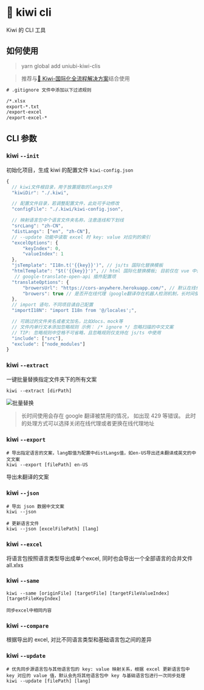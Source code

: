 # 🐤 kiwi cli

Kiwi 的 CLI 工具

## 如何使用

> yarn global add uniubi-kiwi-clis



> 推荐与[🐤 Kiwi-国际化全流程解决方案](https://github.com/alibaba/kiwi)结合使用

```txt
# .gitignore 文件中添加以下过滤规则

/*.xlsx
export-*.txt
/export-excel
/export-excel-*

```

## CLI 参数

### kiwi `--init`

初始化项目，生成 kiwi 的配置文件 `kiwi-config.json`

```js
{
  // kiwi文件根目录，用于放置提取的langs文件
  "kiwiDir": "./.kiwi",

  // 配置文件目录，若调整配置文件，此处可手动修改
  "configFile": "./.kiwi/kiwi-config.json",

  // 映射语言包中个语言文件夹名称，注意连线和下划线
  "srcLang": "zh-CN",
  "distLangs": ["en", "zh-CN"],
  // --update 功能中读取 excel 时 key: value 对应列的索引
  "excelOptions": {
      "keyIndex": 0,
      "valueIndex": 1
  },
  "jsTemplate": "I18n.t('{{key}}')", // js/ts 国际化替换模板
  "htmlTemplate": "$t('{{key}}')", // html 国际化替换模板; 目前仅在 vue 中使用
   // google-translate-open-api 插件配置项
  "translateOptions": {
      "browersUrl": "https://cors-anywhere.herokuapp.com/", // 默认在线代理地址
      "browers": true // 是否开在线代理（google翻译存在机器人检测机制，长时间使用会被禁用）
  },
  // import 语句，不同项目请自己配置
  "importI18N": "import I18n from '@/locales';",

  // 可跳过的文件夹名或者文加名，比如docs、mock等
  // 文件内单行文本添加忽略规则 示例： /* ignore */ 忽略扫描的中文文案
  // TIP: 忽略规则中空格不可省略，且忽略规则仅支持在 js/ts 中使用
  "include": ["src"],
  "exclude": ["node_modules"]
}
```



### kiwi `--extract`

一键批量替换指定文件夹下的所有文案

```shell script
kiwi --extract [dirPath]
```

![批量替换](https://raw.githubusercontent.com/alibaba/kiwi/master/kiwi-cli/public/extract.gif)



> 长时间使用会存在 google 翻译被禁用的情况， 如出现 429 等错误。 此时的处理方式可以选择关闭在线代理或者更换在线代理地址


### kiwi `--export`

```
# 导出指定语言的文案，lang取值为配置中distLangs值，如en-US导出还未翻译成英文的中文文案
kiwi --export [filePath] en-US
```

导出未翻译的文案

### kiwi `--json`
```
# 导出 json 数据中文文案
kiwi --json

# 更新语言文件
kiwi --json [excelFilePath] [lang]

```
### kiwi `--excel`

将语言包按照语言类型导出成单个excel, 同时也会导出一个全部语言的合并文件all.xlxs

### kiwi `--same`

```
kiwi --same [originFile] [targetFile] [targetFileValueIndex] [targetFileKeyIndex]

同步excel中相同内容

```

### kiwi `--compare`

根据导出的 excel, 对比不同语言类型和基础语言包之间的差异



### kiwi  `--update`

```
# 优先同步源语言包与其他语言包的 key: value 映射关系，根据 excel 更新语言包中 key 对应的 value 值，默认会先将其他语言包中 key 与基础语言包进行一次同步处理
kiwi --update [filePath] [lang]

```


